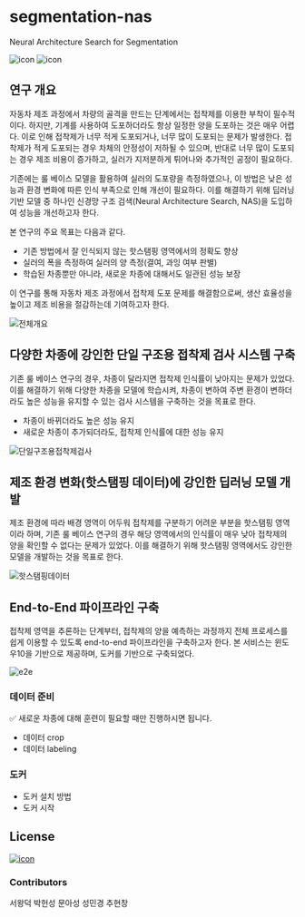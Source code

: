 # segmentation-nas
Neural Architecture Search for Segmentation

![icon](https://img.shields.io/badge/Python-3776AB?style=flat&logo=python&logoColor=white)
![icon](https://img.shields.io/badge/Docker-2496ED?style=flat&logo=docker&logoColor=white)

## 연구 개요
자동차 제조 과정에서 차량의 골격을 만드는 단계에서는 접착제를 이용한 부착이 필수적이다. 하지만, 기계를 사용하여 도포하더라도 항상 일정한 양을 도포하는 것은 매우 어렵다. 이로 인해 접착제가 너무 적게 도포되거나, 너무 많이 도포되는 문제가 발생한다. 접착제가 적게 도포되는 경우 차체의 안정성이 저하될 수 있으며, 반대로 너무 많이 도포되는 경우 제조 비용이 증가하고, 실러가 지저분하게 튀어나와 추가적인 공정이 필요하다.

기존에는 룰 베이스 모델을 활용하여 실러의 도포량을 측정하였으나, 이 방법은 낮은 성능과 환경 변화에 따른 인식 부족으로 인해 개선이 필요하다. 이를 해결하기 위해 딥러닝 기반 모델 중 하나인 신경망 구조 검색(Neural Architecture Search, NAS)을 도입하여 성능을 개선하고자 한다. 

본 연구의 주요 목표는 다음과 같다.
- 기존 방법에서 잘 인식되지 않는 핫스탬핑 영역에서의 정확도 향상
- 실러의 폭을 측정하여 실러의 양 측정(결여, 과잉 여부 판별)
- 학습된 차종뿐만 아니라, 새로운 차종에 대해서도 일관된 성능 보장

이 연구를 통해 자동차 제조 과정에서 접착제 도포 문제를 해결함으로써, 생산 효율성을 높이고 제조 비용을 절감하는데 기여하고자 한다.

![전체개요](https://github.com/CAU-AIR/segmentation-nas/assets/97182733/09603fe5-c7bf-46cc-bae0-e28a95d3383f)

## 다양한 차종에 강인한 단일 구조용 접착제 검사 시스템 구축
기존 룰 베이스 연구의 경우, 차종이 달라지면 접착제 인식률이 낮아지는 문제가 있었다. 이를 해결하기 위해 다양한 차종을 모델에 학습시켜, 차종이 변하여 주변 환경이 변하더라도 높은 성능을 유지할 수 있는 검사 시스템을 구축하는 것을 목표로 한다.

- 차종이 바뀌더라도 높은 성능 유지
- 새로운 차종이 추가되더라도, 접착제 인식률에 대한 성능 유지

![단일구조용접착제검사](https://github.com/CAU-AIR/segmentation-nas/assets/97182733/2574ef87-c450-4f98-abbf-9098ea82be10)

## 제조 환경 변화(핫스탬핑 데이터)에 강인한 딥러닝 모델 개발
제조 환경에 따라 배경 영역이 어두워 접착제를 구분하기 어려운 부분을 핫스탬핑 영역이라 하며, 기존 룰 베이스 연구의 경우 해당 영역에서의 인식률이 매우 낮아 접착제의 양을 확인할 수 없다는 문제가 있었다. 이를 해결하기 위해 핫스탬핑 영역에서도 강인한 모델을 개발하는 것을 목표로 한다.


![핫스탬핑데이터](https://github.com/CAU-AIR/segmentation-nas/assets/97182733/4a2b789e-c739-43b5-9123-7d26438f6660)

## End-to-End 파이프라인 구축
접착제 영역을 추론하는 단계부터, 접착제의 양을 예측하는 과정까지 전체 프로세스를 쉽게 이용할 수 있도록 end-to-end 파이프라인을 구축하고자 한다.
본 서비스는 윈도우10을 기반으로 제공하며, 도커를 기반으로 구축되었다.

![e2e](https://github.com/CAU-AIR/segmentation-nas/assets/97182733/ac9dba64-54c4-4882-8cfb-0bc7bf21066a)

### 데이터 준비
✅ 새로운 차종에 대해 훈련이 필요할 때만 진행하시면 됩니다.

- 데이터 crop
- 데이터 labeling

### 도커
- 도커 설치 방법
- 도커 시작

## License
[![icon](https://img.shields.io/badge/License-AutoML-0B2C4A)](http://ml.cau.ac.kr/)

### Contributors
서왕덕
박헌성
문아성
성민경
추현창